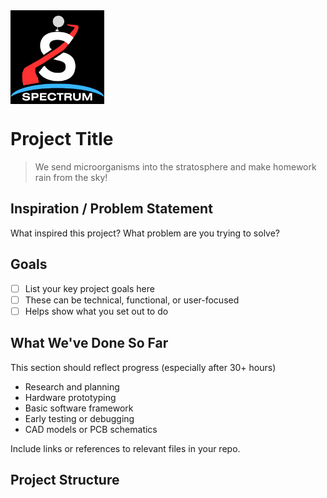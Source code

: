 <img src="Kopie von SPECTRUM (1) (2).png" width="150" style="vertical-align: middle; margin-right: 10px;">

# Project Title

> We send microorganisms into the stratosphere and make homework rain from the sky!



## Inspiration / Problem Statement

What inspired this project? What problem are you trying to solve?

## Goals

- [ ] List your key project goals here  
- [ ] These can be technical, functional, or user-focused  
- [ ] Helps show what you set out to do  

## What We've Done So Far

This section should reflect progress (especially after 30+ hours)

- Research and planning  
- Hardware prototyping  
- Basic software framework  
- Early testing or debugging  
- CAD models or PCB schematics  

Include links or references to relevant files in your repo.

## Project Structure

